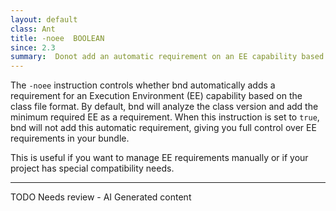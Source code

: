 ```yaml
---
layout: default
class: Ant
title: -noee  BOOLEAN
since: 2.3
summary:  Donot add an automatic requirement on an EE capability based on the class format.
---
```


The `-noee` instruction controls whether bnd automatically adds a requirement for an Execution Environment (EE) capability based on the class file format. By default, bnd will analyze the class version and add the minimum required EE as a requirement. When this instruction is set to `true`, bnd will not add this automatic requirement, giving you full control over EE requirements in your bundle.

This is useful if you want to manage EE requirements manually or if your project has special compatibility needs.


---
TODO Needs review - AI Generated content